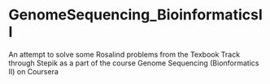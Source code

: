 # GenomeSequencing_BioinformaticsII

An attempt to solve some Rosalind problems from the Texbook Track through Stepik as a part of the course Genome Sequencing
(Bionformatics II) on Coursera 
